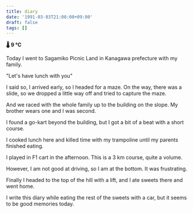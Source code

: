 ```yaml
---
title: diary
date: '1991-03-03T21:00:00+09:00'
draft: false
tags: []
---
```


**🌡 9 ℃**

Today I went to Sagamiko Picnic Land in Kanagawa prefecture with my family.

"Let's have lunch with you"

I said so, I arrived early, so I headed for a maze. On the way, there was a slide, so we dropped a little way off and tried to capture the maze.

And we raced with the whole family up to the building on the slope. My brother wears one and I was second.

I found a go-kart beyond the building, but I got a bit of a beat with a short course.

I cooked lunch here and killed time with my trampoline until my parents finished eating.

I played in F1 cart in the afternoon. This is a 3 km course, quite a volume.

However, I am not good at driving, so I am at the bottom. It was frustrating.

Finally I headed to the top of the hill with a lift, and I ate sweets there and went home.

I write this diary while eating the rest of the sweets with a car, but it seems to be good memories today.